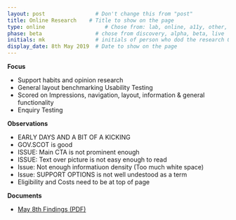 ```yaml
---
layout: post                # Don't change this from "post"
title: Online Research    # Title to show on the page
type: online                   # Chose from: lab, online, a11y, other, partner
phase: beta                 # chose from discovery, alpha, beta, live
initials: mk                # initials of person who dod the research OR who uploaded it to this site
display_date: 8th May 2019  # Date to show on the page
---
```


**Focus**
- Support habits and opinion research
- General layout benchmarking Usability Testing
- Scored on Impressions, navigation, layout, information & general functionality
- Enquiry Testing

<!--more-->

**Observations**
- EARLY DAYS AND A BIT OF A KICKING
- GOV.SCOT is good
- ISSUE: Main CTA is not prominent enough
- ISSUE: Text over picture is not easy enough to read
- Issue: Not enough informatiuon density (Too much white space)
- Issue: SUPPORT OPTIONS is not well undestood as a term
- Eligibility and Costs need to be at top of page


**Documents**
- [May 8th Findings (PDF)](../files/SEP_2019_MAY_8_USABILITY.pdf)
